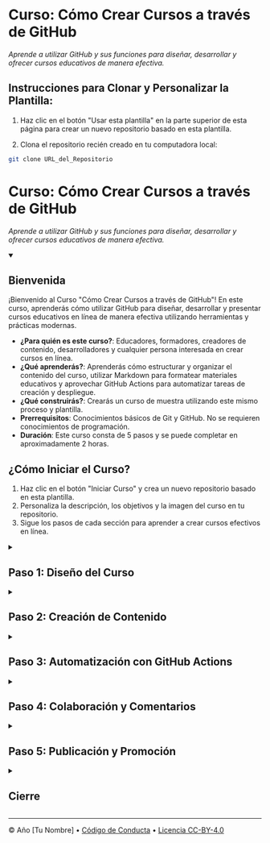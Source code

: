 <!--
  <<< Notas del autor: Encabezado del curso >>>
  Lee <https://skills.github.com/quickstart> para obtener más información sobre cómo crear cursos utilizando esta plantilla.
  Incluye una imagen de 1280×640, el nombre del curso en minúsculas y una descripción concisa en énfasis.
  En la configuración de tu repositorio: habilita el repositorio como plantilla, agrega tu imagen de redes sociales de 1280×640, elimina automáticamente las ramas principales.
  Junto a "Acerca de", agrega la descripción y etiquetas; desactiva las versiones, paquetes y entornos.
  Agrega tu licencia de código abierto, GitHub utiliza Creative Commons Attribution 4.0 International.
-->

# Curso: Cómo Crear Cursos a través de GitHub

_Aprende a utilizar GitHub y sus funciones para diseñar, desarrollar y ofrecer cursos educativos de manera efectiva._

<!--
  <<< Sección: Instrucciones para Clonar y Personalizar la Plantilla >>>
-->

## Instrucciones para Clonar y Personalizar la Plantilla:

1. Haz clic en el botón "Usar esta plantilla" en la parte superior de esta página para crear un nuevo repositorio basado en esta plantilla.

2. Clona el repositorio recién creado en tu computadora local:
```bash
git clone URL_del_Repositorio
```

# Curso: Cómo Crear Cursos a través de GitHub

_Aprende a utilizar GitHub y sus funciones para diseñar, desarrollar y ofrecer cursos educativos de manera efectiva._

<!--
  <<< Notas del autor: Inicio del curso >>>
  Incluye el botón de inicio, una nota sobre los minutos de Acciones,
  y dile al estudiante por qué debería realizar el curso.
  Cada paso debe estar dentro de <details>/<summary>, con un `id` establecido.
  El primer <details> debe tener `open` también.
  No uses comillas en los atributos de la etiqueta <details>.
-->

<details id=0 open>
<summary><h2>Bienvenida</h2></summary>

¡Bienvenido al Curso "Cómo Crear Cursos a través de GitHub"! En este curso, aprenderás cómo utilizar GitHub para diseñar, desarrollar y presentar cursos educativos en línea de manera efectiva utilizando herramientas y prácticas modernas.

- **¿Para quién es este curso?**: Educadores, formadores, creadores de contenido, desarrolladores y cualquier persona interesada en crear cursos en línea.
- **¿Qué aprenderás?**: Aprenderás cómo estructurar y organizar el contenido del curso, utilizar Markdown para formatear materiales educativos y aprovechar GitHub Actions para automatizar tareas de creación y despliegue.
- **¿Qué construirás?**: Crearás un curso de muestra utilizando este mismo proceso y plantilla.
- **Prerrequisitos**: Conocimientos básicos de Git y GitHub. No se requieren conocimientos de programación.
- **Duración**: Este curso consta de 5 pasos y se puede completar en aproximadamente 2 horas.

## ¿Cómo Iniciar el Curso?

1. Haz clic en el botón "Iniciar Curso" y crea un nuevo repositorio basado en esta plantilla.
2. Personaliza la descripción, los objetivos y la imagen del curso en tu repositorio.
3. Sigue los pasos de cada sección para aprender a crear cursos efectivos en línea.

</details>

<!--
  <<< Notas del autor: Paso 1 >>>
  Elige 3-5 pasos para tu curso.
  El primer paso siempre es el más difícil, ¡así que elige algo fácil!
  Enlaza a docs.github.com para más explicaciones.
  Anima a los usuarios a abrir nuevas pestañas para los pasos.
  TBD-step-1-notes.
-->

<details id=1>
<summary><h2>Paso 1: Diseño del Curso</h2></summary>

_¡Empecemos desde lo básico del curso!_

El primer paso para crear un curso efectivo es planificar y diseñar la estructura general del curso. Esto incluye decidir los módulos, las lecciones y las actividades que formarán parte del curso. Una estructura clara y lógica facilitará la navegación y el aprendizaje de los estudiantes.

**Conceptos clave**:
- Módulos y lecciones.
- Contenido teórico y práctico.
- Actividades y evaluaciones.

### :keyboard: Actividad: Diseña la Estructura del Curso

1. Abre una nueva pestaña en tu navegador y ve a la sección "Proyectos" de tu repositorio.
2. Crea un proyecto llamado "Diseño del Curso" y agrega columnas para módulos, lecciones y actividades.
3. Define los módulos principales del curso y agrega tarjetas para cada lección y actividad planificada.
4. Utiliza descripciones y comentarios en las tarjetas para detallar el contenido de cada lección.

</details>

<!--
  <<< Notas del autor: Paso 2 >>>
  Comienza este paso reconociendo el paso anterior.
  Define términos y enlaza a docs.github.com.
  TBD-step-2-notes.
-->

<details id=2>
<summary><h2>Paso 2: Creación de Contenido</h2></summary>

_¡Ahora es el momento de crear el contenido del curso!_

Una vez que hayas planificado la estructura, puedes comenzar a crear el contenido real del curso. Utilizar Markdown te permitirá dar formato al contenido de manera clara y legible, e incluir elementos como texto, imágenes, enlaces y más.

**Conceptos clave**:
- Uso de Markdown.
- Formato de texto y títulos.
- Inclusión de imágenes y enlaces.

### :keyboard: Actividad: Crea Contenido con Markdown

1. Abre una nueva pestaña en tu navegador y ve a la carpeta del primer módulo en tu repositorio.
2. Crea un archivo Markdown para la primera lección del curso.
3. Utiliza encabezados, listas y otros elementos de Markdown para estructurar y dar formato al contenido.
4. Incorpora imágenes relevantes utilizando la sintaxis adecuada.
5. Agrega enlaces a recursos externos o actividades relacionadas.

</details>

<!--
  <<< Notas del autor: Paso 3 >>>
  Comienza este paso reconociendo el paso anterior.
  Define términos y enlaza a docs.github.com.
  TBD-step-3-notes.
-->

<details id=3>
<summary><h2>Paso 3: Automatización con GitHub Actions</h2></summary>

_¡Optimiza tu flujo de trabajo con GitHub Actions!_

Automatizar ciertas tareas puede ahorrarte tiempo y garantizar la coherencia en la creación y despliegue de cursos. GitHub Actions te permite definir flujos de trabajo personalizados que se activan en respuesta a eventos específicos, como confirmaciones de código o cambios en el repositorio.

**Conceptos clave**:
- Configuración de flujos de trabajo.
- Uso de eventos y disparadores.
- Ejecución de scripts y acciones automatizadas.

### :keyboard: Actividad: Configura un Flujo de Trabajo

1. Abre una nueva pestaña en tu navegador y ve a la sección "Acciones" de tu repositorio.
2. Crea un nuevo archivo de flujo de trabajo utilizando el asistente de configuración.
3. Define un flujo de trabajo que se active cuando se confirme nuevo contenido en el repositorio.
4. Especifica pasos para clonar el repositorio en un entorno de prueba y asegurarte de que funcione según lo esperado.

</details>

<!--
  <<< Notas del autor: Paso 4 >>>
  Comienza este paso reconociendo el paso anterior.
  Define términos y enlaza a docs.github.com.
  TBD-step-4-notes.
-->

<details id=4>
<summary><h2>Paso 4: Colaboración y Comentarios</h2></summary>

_¡Recopila comentarios valiosos y mejora tu curso!_

A medida que avanzas en la creación de tu curso, es esencial recibir comentarios de otros y colaborar en mejoras. GitHub proporciona herramientas para facilitar la colaboración, como la posibilidad de realizar revisiones de código, recibir comentarios en solicitudes de extracción y mantener conversaciones dentro de los problemas.

**Conceptos clave**:
- Revisiones de código y comentarios.
- Uso de problemas para discutir mejoras.
- Gestión de colaboradores y contribuciones.

### :keyboard: Actividad: Solicita Comentarios y Realiza Revisiones

1. Abre una nueva pestaña en tu navegador y navega a la sección de "Solicitudes de Extracción" en tu repositorio.
2. Crea una nueva solicitud de extracción para una parte específica del curso que desees revisar.
3. Invita a otros colaboradores a revisar y comentar en la solicitud de extracción.
4. Discute los comentarios y realiza cambios en el contenido según sea necesario.
5. Agradece a los colaboradores por sus contribuciones y cierra la solicitud de extracción cuando estés satisfecho con los cambios.

</details>

<!--
  <<< Notas del autor: Paso 5 >>>
  Comienza este paso reconociendo el paso anterior.
  Define términos y enlaza a docs.github.com.
  TBD-step-5-notes.
-->

<details id=5>
<summary><h2>Paso 5: Publicación y Promoción</h2></summary>

_¡Tu curso está listo para el mundo!_

Una vez que hayas completado y perfeccionado tu curso, es hora de publicarlo y promocionarlo. Utiliza GitHub Pages para crear un sitio web para tu curso y promociona tu contenido a través de redes sociales y otros canales.

**Conceptos clave**:
- Publicación con GitHub Pages.
- Promoción en redes sociales y comunidades.
- Recopilación de comentarios y mejoras continuas.

### :keyboard: Actividad: Publica tu Curso y Anuncia su Lanzamiento

1. Abre una nueva pestaña en tu navegador y navega a la sección de "Configuración" en tu repositorio.
2. Habilita GitHub Pages para el repositorio y elige una plantilla o diseño para tu sitio web del curso.
3. Agrega contenido y detalles sobre el curso en el sitio web de GitHub Pages.
4. Crea publicaciones en redes sociales y anuncia el lanzamiento de tu curso.
5. Alienta a los estudiantes a inscribirse en el curso y a proporcionar comentarios para futuras mejoras.

</details>

<!--
  <<< Notas del autor: Final >>>
  Revisa lo que hemos aprendido, pide retroalimentación, proporciona los próximos pasos.
-->

<details id=X>
<summary><h2>Cierre</h2></summary>

_¡Felicidades, has completado el Curso "Cómo Crear Cursos a través de GitHub"!_

Has aprendido cómo planificar, diseñar, crear, automatizar y promocionar cursos educativos en línea utilizando GitHub y sus herramientas. Ahora tienes las habilidades y conocimientos para compartir tus conocimientos con estudiantes de todo el mundo.

### ¿Qué Sigue?

- Aplica estos conceptos para crear cursos sobre diferentes temas y disciplinas.
- Continúa mejorando tus cursos en función de los comentarios y la retroalimentación de los estudiantes.
- Explora otras características avanzadas de GitHub para enriquecer aún más tus cursos.

¡Gracias por tomar este curso y feliz creación de cursos educativos a través de GitHub!

</details>

<!--
  <<< Notas del autor: Pie de página >>>
  Agrega un enlace para obtener soporte, página de estado de GitHub, código de conducta, enlace de licencia.
-->

---

&copy; Año [Tu Nombre] &bull; [Código de Conducta](URL_del_Código_de_Conducta) &bull; [Licencia CC-BY-4.0](URL_de_la_Licencia)
